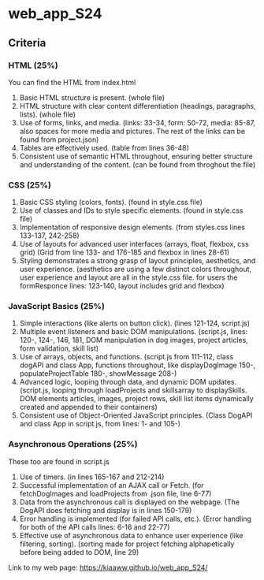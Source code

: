 # web_app_S24

## Criteria

### HTML (25%)

You can find the HTML from index.html
1. Basic HTML structure is present. (whole file)
2. HTML structure with clear content differentiation (headings, paragraphs, lists). (whole file)
3. Use of forms, links, and media.
(links: 33-34, form: 50-72, media: 85-87, also spaces for more media and pictures. The rest of the links can be found from project.json)
4. Tables are effectively used. (table from lines 36-48)
5. Consistent use of semantic HTML throughout, ensuring better structure and understanding of the content. (can be found from throghout the file)

### CSS (25%)

1. Basic CSS styling (colors, fonts). (found in style.css file)
2. Use of classes and IDs to style specific elements. (found in style.css file)
3. Implementation of responsive design elements.
(from styles.css lines 133-137, 242-258)
4. Use of layouts for advanced user interfaces (arrays, float, flexbox, css grid)
(Grid from line 133- and 176-185 and flexbox in lines 28-61)
5. Styling demonstrates a strong grasp of layout principles, aesthetics, and user experience.
(aesthetics are using a few distinct colors throughout, user experience and layout are all in the style.css file. for users the formResponce lines: 123-140, layout includes grid and flexbox)

### JavaScript Basics (25%)

1. Simple interactions (like alerts on button click). (lines 121-124, script.js)
2. Multiple event listeners and basic DOM manipulations.
(script.js, lines: 120-, 124-, 146, 181, DOM manipulation in dog images, project articles, form validation, skill list)
3. Use of arrays, objects, and functions.
(script.js from 111-112, class dogAPI and class App, functions throughout, like displayDogImage 150-, populateProjectTable 180-, showMessage 208-)
4. Advanced logic, looping through data, and dynamic DOM updates.
(script.js, looping through loadProjects and skillsarray to displaySkills. DOM elements articles, images, project rows, skill list items dynamically created and appended to their containers) 
5. Consistent use of Object-Oriented JavaScript principles.
(Class DogAPI and class App in script.js, from lines: 1- and 105-)

### Asynchronous Operations (25%)

These too are found in script.js
1. Use of timers. (in lines 165-167 and 212-214)
2. Successful implementation of an AJAX call or Fetch.
(for fetchDogImages and loadProjects from .json file, line 6-77)
3. Data from the asynchronous call is displayed on the webpage.
(The DogAPI does fetching and display is in lines 150-179)
4. Error handling is implemented (for failed API calls, etc.).
(Error handling for both of the API calls lines: 6-16 and 22-77)
5. Effective use of asynchronous data to enhance user experience (like filtering, sorting).
(sorting made for project fetching alphapetically before being added to DOM, line 29)

Link to my web page: https://kiaaww.github.io/web_app_S24/
